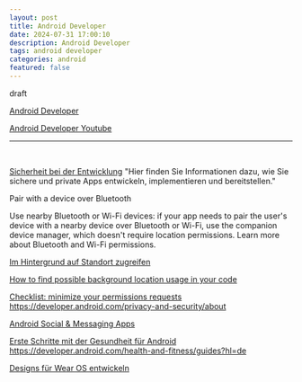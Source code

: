 ```yaml
---
layout: post
title: Android Developer
date: 2024-07-31 17:00:10
description: Android Developer
tags: android developer
categories: android
featured: false
---
```


draft 

[Android Developer]: https://developer.android.com/?hl=de "https://developer.android.com/?hl=de"
[Android Developer]

[Android Developer Youtube]: https://www.youtube.com/@AndroidDevelopers "https://www.youtube.com/@AndroidDevelopers"
[Android Developer Youtube]

<hr><br>

[Sicherheit bei der Entwicklung]: https://developer.android.com/quality/privacy-and-security?hl=de "https://developer.android.com/quality/privacy-and-security?hl=de"
[Sicherheit bei der Entwicklung]
"Hier finden Sie Informationen dazu, wie Sie sichere und private Apps entwickeln, implementieren und bereitstellen." 

[Identify the device that's running an instance of your app]: https://developer.android.com/privacy-and-security/minimize-permission-requests#pair-over-bluetooth "https://developer.android.com/privacy-and-security/minimize-permission-requests#pair-over-bluetooth"
Pair with a device over Bluetooth

[Use nearby Bluetooth or Wi-Fi devices]: https://developer.android.com/privacy-and-security/about "https://developer.android.com/privacy-and-security/about" 
Use nearby Bluetooth or Wi-Fi devices: if your app needs to pair the user's device with a nearby device over Bluetooth or Wi-Fi, use the companion device manager, which doesn't require location permissions. Learn more about Bluetooth and Wi-Fi permissions.

[Im Hintergrund auf Standort zugreifen]: https://developer.android.com/develop/sensors-and-location/location/background?hl=de "https://developer.android.com/develop/sensors-and-location/location/background?hl=de"
[Im Hintergrund auf Standort zugreifen]

[How to find possible background location usage in your code]: https://www.youtube.com/watch?v=xTVeFJZQ28c "https://www.youtube.com/watch?v=xTVeFJZQ28c"
[How to find possible background location usage in your code]

[Checklist: minimize your permissions requests]: https://developer.android.com/privacy-and-security/about "https://developer.android.com/privacy-and-security/about"
[Checklist: minimize your permissions requests]
https://developer.android.com/privacy-and-security/about

[Android Social & Messaging Apps]: https://developer.android.com/social-and-messaging "https://developer.android.com/social-and-messaging"
[Android Social & Messaging Apps]

[Erste Schritte mit der Gesundheit für Android]: https://developer.android.com/health-and-fitness/guides?hl=de "https://developer.android.com/health-and-fitness/guides?hl=de"
[Erste Schritte mit der Gesundheit für Android]
https://developer.android.com/health-and-fitness/guides?hl=de

[Designs für Wear OS entwickeln]: https://developer.android.com/design/ui/wear?hl=de "https://developer.android.com/design/ui/wear?hl=de"
[Designs für Wear OS entwickeln]


